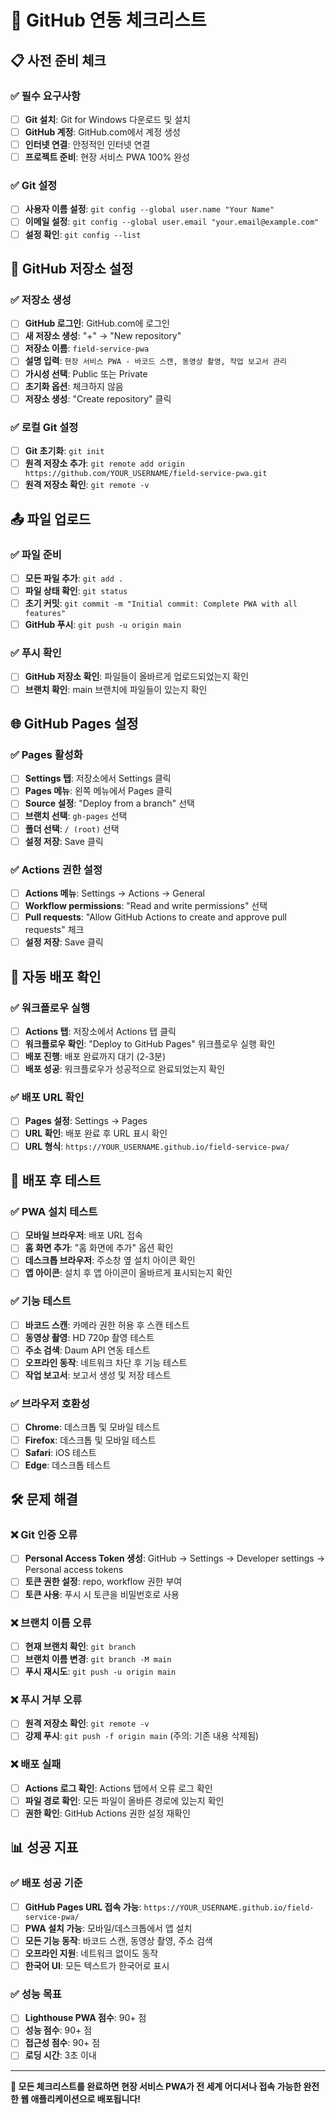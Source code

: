 # 🚀 GitHub 연동 체크리스트

## 📋 사전 준비 체크

### ✅ 필수 요구사항
- [ ] **Git 설치**: Git for Windows 다운로드 및 설치
- [ ] **GitHub 계정**: GitHub.com에서 계정 생성
- [ ] **인터넷 연결**: 안정적인 인터넷 연결
- [ ] **프로젝트 준비**: 현장 서비스 PWA 100% 완성

### ✅ Git 설정
- [ ] **사용자 이름 설정**: `git config --global user.name "Your Name"`
- [ ] **이메일 설정**: `git config --global user.email "your.email@example.com"`
- [ ] **설정 확인**: `git config --list`

## 🔧 GitHub 저장소 설정

### ✅ 저장소 생성
- [ ] **GitHub 로그인**: GitHub.com에 로그인
- [ ] **새 저장소 생성**: "+" → "New repository"
- [ ] **저장소 이름**: `field-service-pwa`
- [ ] **설명 입력**: `현장 서비스 PWA - 바코드 스캔, 동영상 촬영, 작업 보고서 관리`
- [ ] **가시성 선택**: Public 또는 Private
- [ ] **초기화 옵션**: 체크하지 않음
- [ ] **저장소 생성**: "Create repository" 클릭

### ✅ 로컬 Git 설정
- [ ] **Git 초기화**: `git init`
- [ ] **원격 저장소 추가**: `git remote add origin https://github.com/YOUR_USERNAME/field-service-pwa.git`
- [ ] **원격 저장소 확인**: `git remote -v`

## 📤 파일 업로드

### ✅ 파일 준비
- [ ] **모든 파일 추가**: `git add .`
- [ ] **파일 상태 확인**: `git status`
- [ ] **초기 커밋**: `git commit -m "Initial commit: Complete PWA with all features"`
- [ ] **GitHub 푸시**: `git push -u origin main`

### ✅ 푸시 확인
- [ ] **GitHub 저장소 확인**: 파일들이 올바르게 업로드되었는지 확인
- [ ] **브랜치 확인**: main 브랜치에 파일들이 있는지 확인

## 🌐 GitHub Pages 설정

### ✅ Pages 활성화
- [ ] **Settings 탭**: 저장소에서 Settings 클릭
- [ ] **Pages 메뉴**: 왼쪽 메뉴에서 Pages 클릭
- [ ] **Source 설정**: "Deploy from a branch" 선택
- [ ] **브랜치 선택**: `gh-pages` 선택
- [ ] **폴더 선택**: `/ (root)` 선택
- [ ] **설정 저장**: Save 클릭

### ✅ Actions 권한 설정
- [ ] **Actions 메뉴**: Settings → Actions → General
- [ ] **Workflow permissions**: "Read and write permissions" 선택
- [ ] **Pull requests**: "Allow GitHub Actions to create and approve pull requests" 체크
- [ ] **설정 저장**: Save 클릭

## 🚀 자동 배포 확인

### ✅ 워크플로우 실행
- [ ] **Actions 탭**: 저장소에서 Actions 탭 클릭
- [ ] **워크플로우 확인**: "Deploy to GitHub Pages" 워크플로우 실행 확인
- [ ] **배포 진행**: 배포 완료까지 대기 (2-3분)
- [ ] **배포 성공**: 워크플로우가 성공적으로 완료되었는지 확인

### ✅ 배포 URL 확인
- [ ] **Pages 설정**: Settings → Pages
- [ ] **URL 확인**: 배포 완료 후 URL 표시 확인
- [ ] **URL 형식**: `https://YOUR_USERNAME.github.io/field-service-pwa/`

## 📱 배포 후 테스트

### ✅ PWA 설치 테스트
- [ ] **모바일 브라우저**: 배포 URL 접속
- [ ] **홈 화면 추가**: "홈 화면에 추가" 옵션 확인
- [ ] **데스크톱 브라우저**: 주소창 옆 설치 아이콘 확인
- [ ] **앱 아이콘**: 설치 후 앱 아이콘이 올바르게 표시되는지 확인

### ✅ 기능 테스트
- [ ] **바코드 스캔**: 카메라 권한 허용 후 스캔 테스트
- [ ] **동영상 촬영**: HD 720p 촬영 테스트
- [ ] **주소 검색**: Daum API 연동 테스트
- [ ] **오프라인 동작**: 네트워크 차단 후 기능 테스트
- [ ] **작업 보고서**: 보고서 생성 및 저장 테스트

### ✅ 브라우저 호환성
- [ ] **Chrome**: 데스크톱 및 모바일 테스트
- [ ] **Firefox**: 데스크톱 및 모바일 테스트
- [ ] **Safari**: iOS 테스트
- [ ] **Edge**: 데스크톱 테스트

## 🛠️ 문제 해결

### ❌ Git 인증 오류
- [ ] **Personal Access Token 생성**: GitHub → Settings → Developer settings → Personal access tokens
- [ ] **토큰 권한 설정**: repo, workflow 권한 부여
- [ ] **토큰 사용**: 푸시 시 토큰을 비밀번호로 사용

### ❌ 브랜치 이름 오류
- [ ] **현재 브랜치 확인**: `git branch`
- [ ] **브랜치 이름 변경**: `git branch -M main`
- [ ] **푸시 재시도**: `git push -u origin main`

### ❌ 푸시 거부 오류
- [ ] **원격 저장소 확인**: `git remote -v`
- [ ] **강제 푸시**: `git push -f origin main` (주의: 기존 내용 삭제됨)

### ❌ 배포 실패
- [ ] **Actions 로그 확인**: Actions 탭에서 오류 로그 확인
- [ ] **파일 경로 확인**: 모든 파일이 올바른 경로에 있는지 확인
- [ ] **권한 확인**: GitHub Actions 권한 설정 재확인

## 📊 성공 지표

### ✅ 배포 성공 기준
- [ ] **GitHub Pages URL 접속 가능**: `https://YOUR_USERNAME.github.io/field-service-pwa/`
- [ ] **PWA 설치 가능**: 모바일/데스크톱에서 앱 설치
- [ ] **모든 기능 동작**: 바코드 스캔, 동영상 촬영, 주소 검색
- [ ] **오프라인 지원**: 네트워크 없이도 동작
- [ ] **한국어 UI**: 모든 텍스트가 한국어로 표시

### ✅ 성능 목표
- [ ] **Lighthouse PWA 점수**: 90+ 점
- [ ] **성능 점수**: 90+ 점
- [ ] **접근성 점수**: 90+ 점
- [ ] **로딩 시간**: 3초 이내

---

**🎉 모든 체크리스트를 완료하면 현장 서비스 PWA가 전 세계 어디서나 접속 가능한 완전한 웹 애플리케이션으로 배포됩니다!** 